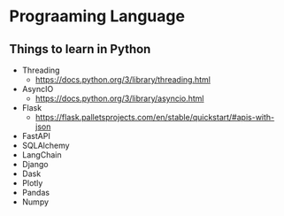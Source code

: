 # Prograaming Language

## Things to learn in Python

- Threading
  - <https://docs.python.org/3/library/threading.html>
- AsyncIO
  - <https://docs.python.org/3/library/asyncio.html>
- Flask
  - <https://flask.palletsprojects.com/en/stable/quickstart/#apis-with-json>
- FastAPI
- SQLAlchemy
- LangChain
- Django
- Dask
- Plotly
- Pandas
- Numpy
